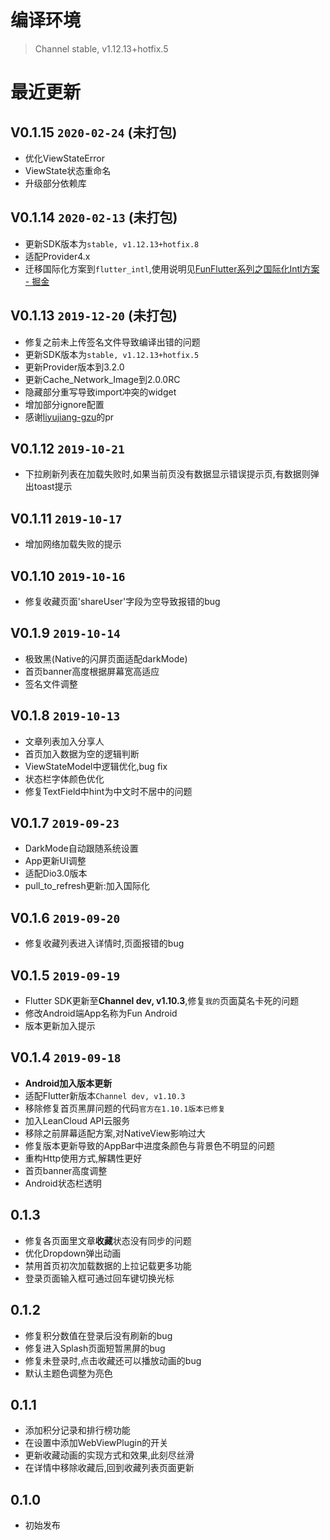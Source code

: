 # 编译环境
> Channel stable, v1.12.13+hotfix.5


# 最近更新

## V0.1.15 `2020-02-24` (未打包)
- 优化ViewStateError
- ViewState状态重命名
- 升级部分依赖库

## V0.1.14 `2020-02-13` (未打包)
- 更新SDK版本为`stable, v1.12.13+hotfix.8`
- 适配Provider4.x
- 迁移国际化方案到`flutter_intl`,使用说明见[FunFlutter系列之国际化Intl方案 \- 掘金](https://juejin.im/post/5e4536d0e51d4526ef5f85a9)

## V0.1.13 `2019-12-20` (未打包)
- 修复之前未上传签名文件导致编译出错的问题
- 更新SDK版本为`stable, v1.12.13+hotfix.5`
- 更新Provider版本到3.2.0
- 更新Cache_Network_Image到2.0.0RC
- 隐藏部分重写导致import冲突的widget
- 增加部分ignore配置
- 感谢[liyujiang-gzu](https://github.com/liyujiang-gzu)的pr 

## V0.1.12 `2019-10-21`
- 下拉刷新列表在加载失败时,如果当前页没有数据显示错误提示页,有数据则弹出toast提示

## V0.1.11 `2019-10-17`
- 增加网络加载失败的提示


## V0.1.10 `2019-10-16`
- 修复收藏页面'shareUser'字段为空导致报错的bug

## V0.1.9 `2019-10-14`
- 极致黑(Native的闪屏页面适配darkMode)
- 首页banner高度根据屏幕宽高适应
- 签名文件调整

## V0.1.8 `2019-10-13`
- 文章列表加入分享人
- 首页加入数据为空的逻辑判断
- ViewStateModel中逻辑优化,bug fix
- 状态栏字体颜色优化
- 修复TextField中hint为中文时不居中的问题

## V0.1.7 `2019-09-23`

- DarkMode自动跟随系统设置
- App更新UI调整
- 适配Dio3.0版本
- pull_to_refresh更新:加入国际化


## V0.1.6 `2019-09-20`

- 修复收藏列表进入详情时,页面报错的bug

## V0.1.5 `2019-09-19`

- Flutter SDK更新至**Channel dev, v1.10.3**,修复`我的`页面莫名卡死的问题
- 修改Android端App名称为Fun Android
- 版本更新加入提示

## V0.1.4 `2019-09-18`

- **Android加入版本更新**
- 适配Flutter新版本`Channel dev, v1.10.3`
- 移除修复首页黑屏问题的代码`官方在1.10.1版本已修复`
- 加入LeanCloud API云服务
- 移除之前屏幕适配方案,对NativeView影响过大
- 修复版本更新导致的AppBar中进度条颜色与背景色不明显的问题
- 重构Http使用方式,解耦性更好
- 首页banner高度调整
- Android状态栏透明

## 0.1.3

- 修复各页面里文章**收藏**状态没有同步的问题
- 优化Dropdown弹出动画
- 禁用首页初次加载数据的上拉记载更多功能
- 登录页面输入框可通过回车键切换光标


## 0.1.2

- 修复积分数值在登录后没有刷新的bug
- 修复进入Splash页面短暂黑屏的bug
- 修复未登录时,点击收藏还可以播放动画的bug
- 默认主题色调整为亮色

## 0.1.1

- 添加积分记录和排行榜功能
- 在设置中添加WebViewPlugin的开关
- 更新收藏动画的实现方式和效果,此刻尽丝滑
- 在详情中移除收藏后,回到收藏列表页面更新

## 0.1.0

- 初始发布


